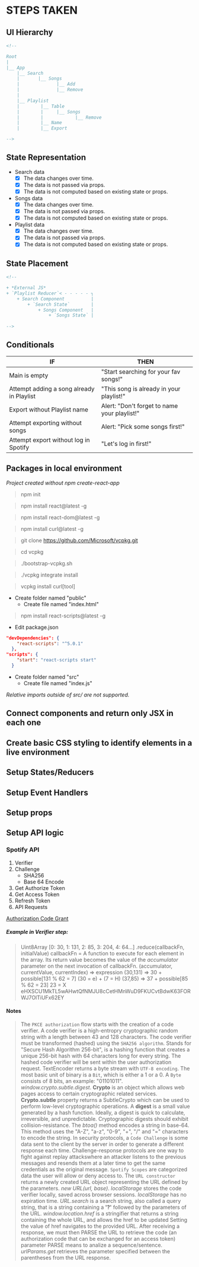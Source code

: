 # STEPS TAKEN

## UI Hierarchy
```html
<!--

Root
|
|__ App
    |__ Search
    |       |__ Songs
    |              |__ Add
    |              |__ Remove
    |
    |__ Playlist
    |        |__ Table
    |        |     |__ Songs
    |        |            |__ Remove
    |        |__ Name
    |        |__ Export

-->
```
## State Representation

+ Search data
    - [x] The data changes over time.
    - [x] The data is not passed via props.
    - [x] The data is not computed based on existing state or props.
+ Songs data
    - [x] The data changes over time.
    - [x] The data is not passed via props.
    - [x] The data is not computed based on existing state or props.
+ Playlist data
    - [x] The data changes over time.
    - [x] The data is not passed via props.
    - [x] The data is not computed based on existing state or props.

## State Placement
```html
<!--

+ *External JS*
+ `Playlist Reducer`< - - - - - ┐
    + Search Component          |
        + `Search State`        |
            + Songs Component   |
                + `Songs State` |
                
-->
```

## Conditionals

| **IF** | **THEN** |
| ------ | -------- |
| Main is empty | "Start searching for your fav songs!" |
| Attempt adding a song already in Playlist | "This song is already in your playlist!" |
| Export without Playlist name | Alert: "Don't forget to name your playlist!" |
| Attempt exporting without songs | Alert: "Pick some songs first!" |
| Attempt export without log in Spotify | "Let's log in first!" |

## Packages in local environment

*Project created without npm create-react-app*

> npm init

> npm install react@latest -g

> npm install react-dom@latest -g

> npm install curl@latest -g

> git clone https://github.com/Microsoft/vcpkg.git

> cd vcpkg

> ./bootstrap-vcpkg.sh

> ./vcpkg integrate install

> vcpkg install curl[tool]

+ Create folder named "public"
    + Create file named "index.html"

> npm install react-scripts@latest -g

+ Edit package.json
```json
"devDependencies": {
    "react-scripts": "^5.0.1"
  },
"scripts": {
    "start": "react-scripts start"
  }
```

+ Create folder named "src"
    + Create file named "index.js"

*Relative imports outside of src/ are not supported.*

## Connect components and return only JSX in each one
## Create basic CSS styling to identify elements in a live environment
## Setup States/Reducers
## Setup Event Handlers
## Setup props
## Setup API logic

### Spotify API

1. Verifier
2. Challenge
    + SHA256
    + Base 64 Encode
3. Get Authorize Token
4. Get Access Token
5. Refresh Token
6. API Requests

[Authorization Code Grant](https://datatracker.ietf.org/doc/html/rfc6749#section-4.1)

##### Example in Verifier step:
> Uint8Array [0: 30, 1: 131, 2: 85, 3: 204, 4: 64...]
> .reduce(callbackFn, initialValue)
> callbackFn = A function to execute for each element in the array. Its return value becomes the value of the *accumulator* parameter on the next invocation of callbackFn.
> (accumulator, currentValue, currentIndex) => expression
> (30,131) => 30 + possible[131 % 62 = 7]
>            (30 = e) + (7 = H)
> (37,85) => 37 + possible[85 % 62 = 23]
>               23 = X
> eHXSCU1MkTL5wAHwtQfNMJU8cCetHMnWuD9FKUCvtBdwK63FORWJ7OlTiUFx62EY

#### Notes
> The `PKCE authorization` flow starts with the creation of a code verifier. A code verifier is a high-entropry cryptographic random string with a length between 43 and 128 characters.
> The code verifier must be transformed (hashed) using the `SHA256 algorithm`. Stands for "Secure Hash Algorithm 256-bit", is a hashing function that creates a unique 256-bit hash with 64 characters long for every string. The hashed code verifier will be sent within the user authorization request.
> TextEncoder returns a byte stream with `UTF-8 encoding`.
> The most basic unit of binary is a `Bit`, which is either a 1 or a 0.
> A `Byte` consists of 8 bits, an example: "01101011".
> *window.crypto.subtle.digest*. **Crypto** is an object which allows web pages access to certain cryptographic related services. **Crypto.subtle** property returns a SubtleCrypto which can be used to perform low-level cryptographic operations. A **digest** is a small value generated by a hash function. Ideally, a digest is quick to calculate, irreversible, and unpredictable. Cryptographic digests should exhibit collision-resistance.
> The *btoa()* method encodes a string in base-64. This method uses the "A-Z", "a-z", "0-9", "+", "/" and "=" characters to encode the string.
> In security protocols, a `Code Challenge` is some data sent to the client by the server in order to generate a different response each time. Challenge-response protocols are one way to fight against replay attackswhere an attacker listens to the previous messages and resends them at a later time to get the same credentials as the original message.
> `Spotify Scopes` are categorized data the user will allow or deny access to.
> The `URL constructor` returns a newly created URL object representing the URL defined by the parameters. *new URL(url, base)*.
> *localStorage* stores the code verifier locally, saved across browser sessions. *localStorage* has no expiration time.
> *URL.search* is a search string, also called a query string, that is a string containing a **'?'** followed by the parameters of the URL.
> *window.location.href* is a stringifier that returns a string containing the whole URL, and allows the href to be updated Setting the value of href navigates to the provided URL.
> After receiving a response, we must then PARSE the URL to retrieve the code (an authorization code that can be exchanged for an access token) parameter PARSE means to analize a sequence/sentence.
> *urlParams.get* retrieves the parameter specified between the parentheses from the URL response.
